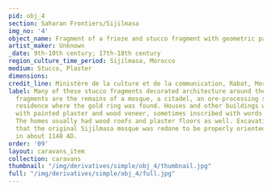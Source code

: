 ```yaml
---
pid: obj_4
section: Saharan Frontiers/Sijilmasa
img_no: '4'
object_name: Fragment of a frieze and stucco fragment with geometric pattern
artist_maker: Unknown
_date: 9th-10th century; 17th-18th century
region_culture_time_period: Sijilmasa, Morocco
medium: Stucco, Plaster
dimensions:
credit_line: Ministère de la culture et de la communication, Rabat, Morocco
label: Many of these stucco fragments decorated architecture around the city. These
  fragments are the remains of a mosque, a citadel, an ore-processing site, and the
  residence where the gold ring was found. Houses and other buildings were decorated
  with painted plaster and wood veneer, sometimes inscribed with words from the Qur’an.
  The homes usually had wood roofs and plaster floors as well. Excavations reveal
  that the original Sijilmasa mosque was redone to be properly oriented towards Mecca
  in about 1148 AD.
order: '09'
layout: caravans_item
collection: caravans
thumbnail: "/img/derivatives/simple/obj_4/thumbnail.jpg"
full: "/img/derivatives/simple/obj_4/full.jpg"
---
```

